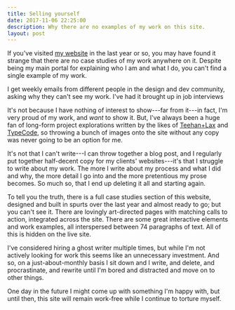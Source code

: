 ```yaml
---
title: Selling yourself
date: 2017-11-06 22:25:00
description: Why there are no examples of my work on this site.
layout: post
---
```


If you've visited [my website](https://molovo.co) in the last year or so, you may have found it strange that there are no case studies of my work anywhere on it. Despite being my main portal for explaining who I am and what I do, you can't find a single example of my work.

I get weekly emails from different people in the design and dev community, asking why they can't see my work. I've had it brought up in job interviews

It's not because I have nothing of interest to show---far from it---in fact, I'm very proud of my work, and *want* to show it. But, I've always been a huge fan of long-form project explorations written by the likes of [Teehan+Lax](https://teehanlax.com/story/medium/) and [TypeCode](https://typecode.com/mit-media-lab/), so throwing a bunch of images onto the site without any copy was never going to be an option for me.

It's not that I can't write---I can throw together a blog post, and I regularly put together half-decent copy for my clients' websites---it's that I struggle to write about my work. The more I write about my process and what I did and why, the more detail I go into and the more pretentious my prose becomes. So much so, that I end up deleting it all and starting again.

To tell you the truth, there is a full case studies section of this website, designed and built in spurts over the last year and almost ready to go; but you can't see it. There are lovingly art-directed pages with matching calls to action, integrated across the site. There are some great interactive elements and work examples, all interspersed between 74 paragraphs of text. All of this is hidden on the live site.

I've considered hiring a ghost writer multiple times, but while I'm not actively looking for work this seems like an unnecessary investment. And so, on a just-about-monthly basis I sit down and I write, and delete, and procrastinate, and rewrite until I'm bored and distracted and move on to other things.

One day in the future I might come up with something I'm happy with, but until then, this site will remain work-free while I continue to torture myself.